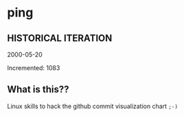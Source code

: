 # ping

## HISTORICAL ITERATION
2000-05-20

Incremented: 1083

## What is this?? 
Linux skills to hack the github commit visualization chart `;-)`
